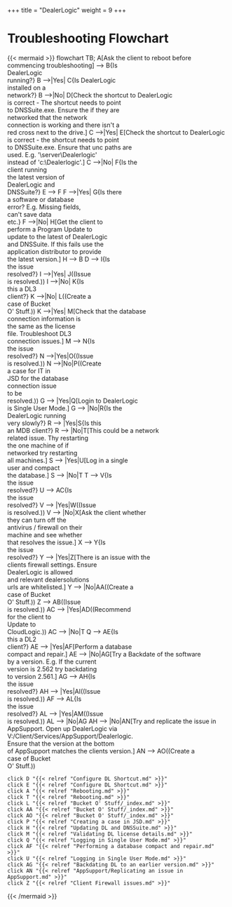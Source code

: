 +++
title = "DealerLogic"
weight = 9
+++

# Troubleshooting Flowchart

{{< mermaid >}}
flowchart TB;
    A[Ask the client to reboot before<br> commencing troubleshooting] --> B{Is <br>DealerLogic <br>running?}
    B -->|Yes| C{Is DealerLogic <br>installed on a <br>network?}
    B -->|No| D[Check the shortcut to DealerLogic <br>is correct - The shortcut needs to point <br>to DNSSuite.exe. Ensure the if they are <br>networked that the network <br>connection is working and there isn't a <br>red cross next to the drive.]
    C -->|Yes| E[Check the shortcut to DealerLogic <br>is correct - the shortcut needs to point <br>to DNSSuite.exe. Ensure that unc paths are <br>used. E.g. '\server\Dealerlogic'<br> instead of 'c:\Dealerlogic'.]
    C -->|No| F{Is the <br>client running <br>the latest version of <br>DealerLogic and <br>DNSSuite?}
    E --> F
    F -->|Yes| G{Is there<br> a software or database<br> error? E.g. Missing fields, <br>can't save data <br>etc.}
    F -->|No| H[Get the client to <br>perform a Program Update to <br>update to the latest of DealerLogic<br> and DNSSuite. If this fails use the <br>application distributor to provide<br> the latest version.]
    H --> B
    D --> I{Is <br>the issue <br>resolved?}
    I -->|Yes| J((Issue <br>is resolved.))
    I -->|No| K{Is <br>this a DL3<br> client?}
    K -->|No| L((Create a<br>case of Bucket<br>O' Stuff.))
    K -->|Yes| M[Check that the database<br>connection information is<br>the same as the license<br>file. Troubleshoot DL3<br>connection issues.]
    M --> N{Is<br>the issue<br>resolved?}
    N -->|Yes|O((Issue<br>is resolved.))
    N -->|No|P((Create<br> a case for IT in <br>JSD for the database<br>connection issue<br>to be <br>resolved.))
    G --> |Yes|Q[Login to DealerLogic<br>is Single User Mode.]
    G --> |No|R{Is the<br>DealerLogic running<br>very slowly?}
    R --> |Yes|S{Is this<br>an MDB client?}
    R --> |No|T[This could be a network<br>related issue. Thy restarting<br>the one machine of if<br>networked try restarting<br>all machines.]
    S --> |Yes|U[Log in a single<br>user and compact<br>the database.]
    S --> |No|T
    T --> V{Is<br> the issue<br> resolved?}
    U --> AC{Is <br> the issue<br>resolved?}
    V --> |Yes|W((Issue<br>is resolved.))
    V --> |No|X[Ask the client whether<br>they can turn off the<br>antivirus / firewall on their<br> machine and see whether<br> that resolves the issue.]
    X --> Y{Is <br>the issue<br> resolved?}
    Y --> |Yes|Z[There is an issue with the<br>clients firewall settings. Ensure<br> DealerLogic is allowed <br> and relevant dealersolutions<br>urls are whitelisted.]
    Y --> |No|AA((Create a<br>case of Bucket<br>O' Stuff.))
    Z --> AB((Issue<br>is resolved.))
    AC --> |Yes|AD((Recommend<br>for the client to<br>Update to <br>CloudLogic.))
    AC --> |No|T
    Q --> AE{Is<br>this a DL2<br>client?}
    AE --> |Yes|AF[Perform a database<br>compact and repair.]
    AE --> |No|AG[Try a Backdate of the software<br>by a version. E.g. If the current <br>version is 2.562 try backdating<br>to version 2.561.]
    AG --> AH{Is<br>the issue<br>resolved?}
    AH --> |Yes|AI((Issue<br>is resolved.))
    AF --> AL{Is <br>the issue<br>resolved?}
    AL --> |Yes|AM((Issue<br>is resolved.))
    AL --> |No|AG
    AH --> |No|AN[Try and replicate the issue in<br> AppSupport. Open up DealerLogic via <br>V:/Client/Services/AppSupport/Dealerlogic.<br> Ensure that the version at the bottom <br>of AppSupport matches the clients version.]
    AN --> AO((Create a <br>case of Bucket<br>O' Stuff.))


    click D "{{< relref "Configure DL Shortcut.md" >}}"
    click E "{{< relref "Configure DL Shortcut.md" >}}"
    click A "{{< relref "Rebooting.md" >}}"
    click T "{{< relref "Rebooting.md" >}}"
    click L "{{< relref "Bucket O' Stuff/_index.md" >}}"
    click AA "{{< relref "Bucket O' Stuff/_index.md" >}}"
    click AO "{{< relref "Bucket O' Stuff/_index.md" >}}"
    click P "{{< relref "Creating a case in JSD.md" >}}"
    click H "{{< relref "Updating DL and DNSSuite.md" >}}"
    click M "{{< relref "Validating DL license details.md" >}}"
    click Q "{{< relref "Logging in Single User Mode.md" >}}"
    click AF "{{< relref "Performing a database compact and repair.md" >}}"
    click U "{{< relref "Logging in Single User Mode.md" >}}"
    click AG "{{< relref "Backdating DL to an earlier version.md" >}}"
    click AN "{{< relref "AppSupport/Replicating an issue in AppSupport.md" >}}"
    click Z "{{< relref "Client Firewall issues.md" >}}"
    
{{< /mermaid >}}